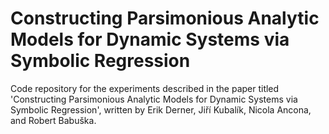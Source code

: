 # Constructing Parsimonious Analytic Models for Dynamic Systems via Symbolic Regression

Code repository for the experiments described in the paper titled 'Constructing Parsimonious Analytic Models for Dynamic Systems via Symbolic Regression', written by Erik Derner, Jiří Kubalík, Nicola Ancona, and Robert Babuška.
